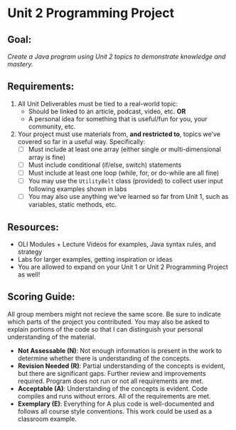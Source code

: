 # Unit 2 Programming Project #
## Goal: ##
_Create a Java program using Unit 2 topics to demonstrate knowledge and mastery._
## Requirements: ##
1. All Unit Deliverables must be tied to a real-world topic:
    - Should be linked to an article, podcast, video, etc.
**OR** 
    - A personal idea for something that is useful/fun for you, your community, etc.
2. Your project must use materials from, **and restricted to**, topics we've covered so far in a useful way. Specifically: 
    - [ ] Must include at least one array (either single or multi-dimensional array is fine)
    - [ ] Must include conditional (if/else, switch) statements
    - [ ] Must include at least one loop (while, for, or do-while are all fine)
    - [ ] You may use the `UtilityBelt` class (provided) to collect user input following examples shown in labs
    - [ ] You may also use anything we've learned so far from Unit 1, such as variables, static methods, etc.

## Resources: ##
- OLI Modules + Lecture Videos for examples, Java syntax rules, and strategy
- Labs for larger examples, getting inspiration or ideas
- You are allowed to expand on your Unit 1 or Unit 2 Programming Project as well!

## Scoring Guide: ##
All group members might not recieve the same score. Be sure to indicate which parts of the project you contributed. You may also be asked to explain portions of the code so that I can distinguish your personal understanding of the material.

- **Not Assessable (N)**: Not enough information is present in the work to determine whether there is understanding of the concepts.
- **Revision Needed (R)**: Partial understanding of the concepts is evident, but there are significant gaps. Further review and improvements required. Program does not run or not all requirements are met. 
- **Acceptable (A)**: Understanding of the concepts is evident. Code compiles and runs without errors. All of the requirements are met.
- **Exemplary (E)**: Everything for A plus code is well-documented and follows all course style conventions. This work could be used as a classroom example.

